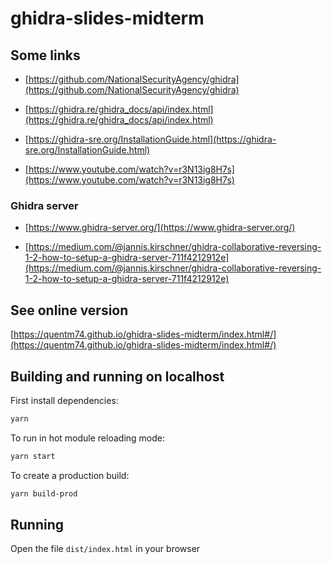# ghidra-slides-midterm

## Some links

- [https://github.com/NationalSecurityAgency/ghidra](https://github.com/NationalSecurityAgency/ghidra)

- [https://ghidra.re/ghidra_docs/api/index.html](https://ghidra.re/ghidra_docs/api/index.html)

- [https://ghidra-sre.org/InstallationGuide.html](https://ghidra-sre.org/InstallationGuide.html)

- [https://www.youtube.com/watch?v=r3N13ig8H7s](https://www.youtube.com/watch?v=r3N13ig8H7s)

### Ghidra server

- [https://www.ghidra-server.org/](https://www.ghidra-server.org/)

- [https://medium.com/@jannis.kirschner/ghidra-collaborative-reversing-1-2-how-to-setup-a-ghidra-server-711f4212912e](https://medium.com/@jannis.kirschner/ghidra-collaborative-reversing-1-2-how-to-setup-a-ghidra-server-711f4212912e)

## See online version

[https://quentm74.github.io/ghidra-slides-midterm/index.html#/](https://quentm74.github.io/ghidra-slides-midterm/index.html#/)

## Building and running on localhost

First install dependencies:

```sh
yarn
```

To run in hot module reloading mode:

```sh
yarn start
```

To create a production build:

```sh
yarn build-prod
```

## Running

Open the file `dist/index.html` in your browser


